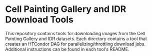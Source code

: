Cell Painting Gallery and IDR Download Tools
============================================

This repository contains tools for downloading images from the Cell Painting Gallery
and IDR datasets. Each directory contains a tool that creates an HTCondor DAG for
parallelizing/throttling download jobs. Additional instructions can be found in each
tool's README.
